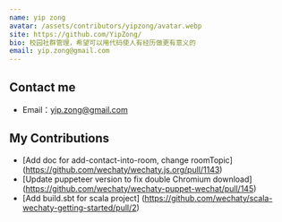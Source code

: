 ```yaml
---
name: yip zong
avatar: /assets/contributors/yipzong/avatar.webp
site: https://github.com/YipZong/
bio: 校园社群管理，希望可以用代码使人有经历做更有意义的
email: yip.zong@gmail.com
---
```


## Contact me

- Email：<yip.zong@gmail.com>

## My Contributions

- [Add doc for add-contact-into-room, change roomTopic] (https://github.com/wechaty/wechaty.js.org/pull/1143)
- [Update puppeteer version to fix double Chromium download] (https://github.com/wechaty/wechaty-puppet-wechat/pull/145)
- [Add build.sbt for scala project] (https://github.com/wechaty/scala-wechaty-getting-started/pull/2)
